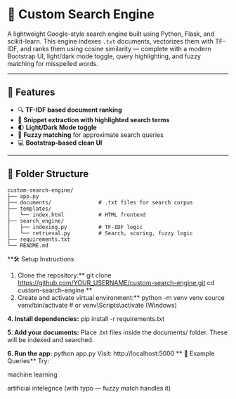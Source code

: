 # 🧠 Custom Search Engine

A lightweight Google-style search engine built using Python, Flask, and scikit-learn. This engine indexes `.txt` documents, vectorizes them with TF-IDF, and ranks them using cosine similarity — complete with a modern Bootstrap UI, light/dark mode toggle, query highlighting, and fuzzy matching for misspelled words.

---

## 🚀 Features

- 🔍 **TF-IDF based document ranking**
- 🔦 **Snippet extraction with highlighted search terms**
- 🌓 **Light/Dark Mode toggle**
- 🧠 **Fuzzy matching** for approximate search queries
- 💻 **Bootstrap-based clean UI**

---

## 📂 Folder Structure

```plaintext
custom-search-engine/
├── app.py
├── documents/               # .txt files for search corpus
├── templates/
│   └── index.html           # HTML frontend
├── search_engine/
│   ├── indexing.py          # TF-IDF logic
│   └── retrieval.py         # Search, scoring, fuzzy logic
├── requirements.txt
└── README.md

````

**🛠️ Setup Instructions
1. Clone the repository:**
git clone https://github.com/YOUR_USERNAME/custom-search-engine.git
cd custom-search-engine
**
3. Create and activate virtual environment:**
python -m venv venv
source venv/bin/activate      # or venv\Scripts\activate (Windows)

**4. Install dependencies:**
pip install -r requirements.txt

**5. Add your documents:**
Place .txt files inside the documents/ folder. These will be indexed and searched.

**6. Run the app:**
python app.py
Visit: http://localhost:5000
**
🧠 Example Queries**
Try:

machine learning

artificial intelegnce (with typo — fuzzy match handles it)
